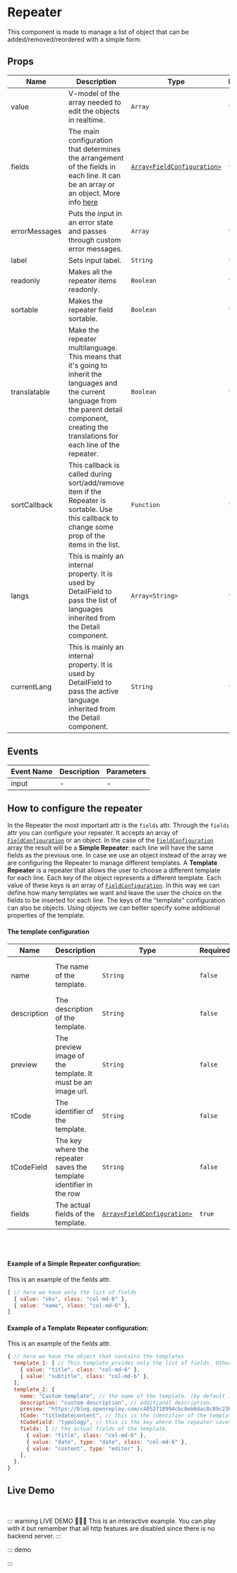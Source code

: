 # Repeater

This component is made to manage a list of object that can be added/removed/reordered with a simple form.

## Props

<!-- @vuese:Repeater:props:start -->

|Name|Description|Type|Required|Default|
|---|---|---|---|---|
|value|V-model of the array needed to edit the objects in realtime.|`Array`|`false`|[]|
|fields|The main configuration that determines the arrangement of the fields in each line. It can be an array or an object. More info [here](#how-to-configure-the-repeater)|[`Array<FieldConfiguration>`](/components/Detail/Detail/#fieldconfiguration)|`false`|[]|
|errorMessages|Puts the input in an error state and passes through custom error messages.|`Array`|`false`|[]|
|label|Sets input label.|`String`|`false`|-|
|readonly|Makes all the repeater items readonly.|`Boolean`|`false`|-|
|sortable|Makes the repeater field sortable.|`Boolean`|`false`|-|
|translatable|Make the repeater multilanguage. This means that it's going to inherit the languages and the current language from the parent detail component, creating the translations for each line of the repeater.|`Boolean`|`false`|-|
|sortCallback|This callback is called during sort/add/remove item if the Repeater is sortable. Use this callback to change some prop of the items in the list.|`Function`|`false`|() => {}|
|langs|This is mainly an internal property. It is used by DetailField to pass the list of languages inherited from the Detail component.|`Array<String>`|`false`|[]|
|currentLang|This is mainly an internal property. It is used by DetailField to pass the active language inherited from the Detail component.|`String`|`false`|-|

<!-- @vuese:Repeater:props:end -->


## Events

<!-- @vuese:Repeater:events:start -->

|Event Name|Description|Parameters|
|---|---|---|
|input|-|-|

<!-- @vuese:Repeater:events:end -->





## How to configure the repeater

In the Repeater the most important attr is the `fields` attr.
Through the `fields` attr you can configure your repeater. It accepts an array of [`FieldConfiguration`](/components/Detail/Detail/#fieldconfiguration) or an object.
In the case of the [`FieldConfiguration`](/components/Detail/Detail/#fieldconfiguration) array the result will be a **Simple Repeater**: each line will have the same fields as the previous one.
In case we use an object instead of the array we are configuring the Repeater to manage different templates.
A **Template Repeater** is a repeater that allows the user to choose a different template for each line.
Each key of the object represents a different template. Each value of these keys is an array of [`FieldConfiguration`](/components/Detail/Detail/#fieldconfiguration).
In this way we can define how many templates we want and leave the user the choice on the fields to be inserted for each line.
The keys of the "template" configuration can also be objects.
Using objects we can better specify some additional properties of the template.

#### The template configuration

|Name|Description|Type|Required|Default|
|---|---|---|---|---|
|name|The name of the template.|`String`|`false`|The key name of the template|
|description|The description of the template.|`String`|`false`|`null`|
|preview|The preview image of the template. It must be an image url.|`String`|`false`|A skeleton boilerplate placeholder|
|tCode|The identifier of the template.|`String`|`false`|The key name of the template|
|tCodeField|The key where the repeater saves the template identifier in the row|`String`|`false`|`tCode`|
|fields|The actual fields of the template.|[`Array<FieldConfiguration>`](/components/Detail/Detail/#fieldconfiguration)|`true`|-|


<br><br>

#### Example of a Simple Repeater configuration:
This is an example of the fields attr.
```js
[ // here we have only the list of fields
  { value: "sku", class: "col-md-6" },
  { value: "name", class: "col-md-6" },
]
```
#### Example of a Template Repeater configuration:
This is an example of the fields attr.
```js
{ // here we have the object that contains the templates
  template_1: [ // This template prvides only the list of fields. Other configurations will falback to defaults.
    { value: "title", class: "col-md-6" },
    { value: "subtitle", class: "col-md-6" },
  ],
  template_2: {
    name: "Custom template", // the name of the template. (by default it takes the key name `temlpate_2`)
    description: "custom description", // additional description.
    preview: "https://blog.openreplay.com/c4052718994cbc8eb6dac8c89c23ba06/img3.gif", // Custom preview image of the template.
    tCode: "titledatecontent", // this is the identifier of the template (by defaults it takes the key name `template_2`)
    tCodeField: "typology", // this is the key where the repeater saves the template type in the row. (by default `tCode`)
    fields: [ // the actual fields of the template.
      { value: "title", class: "col-md-6" },
      { value: "date", type: "date", class: "col-md-6" },
      { value: "content", type: "editor" },
    ],
  },
}
```

## Live Demo

<br>

::: warning LIVE DEMO 🎉🎉🎉
This is an interactive example. You can play with it but remember that all http features are disabled since there is no backend server.
:::


::: demo
<template>
  <v-app>
    <div class="d-flex justify-end"><ThemeToggle/></div>
    <div>
      <h3>Simple Repeater:</h3>
      <Repeater v-model="data1" :fields="fields1" label="Contents" sortable />
      <h4>Contents:</h4>
      <pre style="background-color: unset">{{ data1 }}</pre>
    </div>
    <div>
      <h3>Repeater with templates:</h3>
      <Repeater v-model="data2" :fields="fields2" label="Contents" sortable />
      <h4>Contents:</h4>
      <pre style="background-color: unset">{{ data2 }}</pre>
    </div>
    <div>
      <h3>Translatable Repeater:</h3>
      <DetailLangSwitch class="mb-4" v-model="currentLanguage" :langs="languages"/>
      <Repeater v-model="data3" :fields="fields1" :langs="languages" :currentLang="currentLanguage" label="Contents" sortable translatable />
      <h4>Contents:</h4>
      <pre style="background-color: unset">{{ data3 }}</pre>
    </div>
  </v-app>
</template>

<script>
export default {
  data() {
    return {
      data1: [],
      data2: [],
      data3: [],
      fields1: [
        { value: "sku", class: "col-md-6" },
        { value: "name", class: "col-md-6" },
      ],
      fields2: {
        template_1: [
          { value: "title", class: "col-md-6" },
          { value: "subtitle", class: "col-md-6" },
        ],
        template_2: {
          name: "Custom template",
          description: "custom description",
          preview:
            "https://blog.openreplay.com/c4052718994cbc8eb6dac8c89c23ba06/img3.gif",
          fields: [
            { value: "title", class: "col-md-6" },
            { value: "date", type: "date", class: "col-md-6" },
            { value: "content", type: "editor" },
          ],
        },
      },
      languages: ['it', 'en'],
      currentLanguage: 'it'
    };
  },
};
</script>
:::



